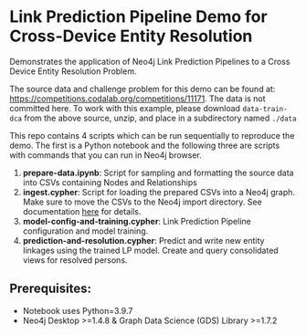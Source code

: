 # Link Prediction Pipeline Demo for Cross-Device Entity Resolution
Demonstrates the application of Neo4j Link Prediction Pipelines to a Cross Device 
Entity Resolution Problem.

The source data and challenge problem for this demo can be found at: 
https://competitions.codalab.org/competitions/11171. The data is not committed here.
To work with this example, please download `data-train-dca` from the above source, unzip,
and place in a subdirectory named `./data`

This repo contains 4 scripts which can be run sequentially to reproduce the demo. The first is a Python notebook and
the following three are scripts with commands that you can run in Neo4j browser.

1. __prepare-data.ipynb__: Script for sampling and formatting the source data into CSVs containing Nodes and Relationships
2. __ingest.cypher__: Script for loading the prepared CSVs into a Neo4j graph. Make sure to move the CSVs to the
Neo4j import directory.  See documentation [here](https://neo4j.com/developer/guide-import-csv/#_reading_csv_files) 
for details. 
3. __model-config-and-training.cypher__: Link Prediction Pipeline configuration and model training. 
4. __prediction-and-resolution.cypher__: Predict and write new entity linkages using the trained LP model.
Create and query consolidated views for resolved persons.

## Prerequisites:
 - Notebook uses Python=3.9.7
 - Neo4j Desktop >=1.4.8 & Graph Data Science (GDS) Library >=1.7.2
